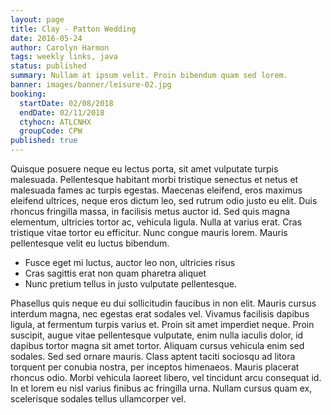 ```yaml
---
layout: page
title: Clay - Patton Wedding
date: 2016-05-24
author: Carolyn Harmon
tags: weekly links, java
status: published
summary: Nullam at ipsum velit. Proin bibendum quam sed lorem.
banner: images/banner/leisure-02.jpg
booking:
  startDate: 02/08/2018
  endDate: 02/11/2018
  ctyhocn: ATLCNHX
  groupCode: CPW
published: true
---
```

Quisque posuere neque eu lectus porta, sit amet vulputate turpis malesuada. Pellentesque habitant morbi tristique senectus et netus et malesuada fames ac turpis egestas. Maecenas eleifend, eros maximus eleifend ultrices, neque eros dictum leo, sed rutrum odio justo eu elit. Duis rhoncus fringilla massa, in facilisis metus auctor id. Sed quis magna elementum, ultricies tortor ac, vehicula ligula. Nulla at varius erat. Cras tristique vitae tortor eu efficitur. Nunc congue mauris lorem. Mauris pellentesque velit eu luctus bibendum.

* Fusce eget mi luctus, auctor leo non, ultricies risus
* Cras sagittis erat non quam pharetra aliquet
* Nunc pretium tellus in justo vulputate pellentesque.

Phasellus quis neque eu dui sollicitudin faucibus in non elit. Mauris cursus interdum magna, nec egestas erat sodales vel. Vivamus facilisis dapibus ligula, at fermentum turpis varius et. Proin sit amet imperdiet neque. Proin suscipit, augue vitae pellentesque vulputate, enim nulla iaculis dolor, id dapibus tortor magna sit amet tortor. Aliquam cursus vehicula enim sed sodales. Sed sed ornare mauris. Class aptent taciti sociosqu ad litora torquent per conubia nostra, per inceptos himenaeos. Mauris placerat rhoncus odio. Morbi vehicula laoreet libero, vel tincidunt arcu consequat id. In et lorem eu nisl varius finibus ac fringilla urna. Nullam cursus quam ex, scelerisque sodales tellus ullamcorper vel.
